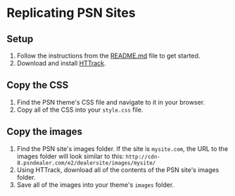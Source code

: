 # Replicating PSN Sites
## Setup
1. Follow the instructions from the [README.md](../README.md) file to get started.
2. Download and install [HTTrack](https://www.httrack.com/page/2/en/index.html).

## Copy the CSS
1. Find the PSN theme's CSS file and navigate to it in your browser.
2. Copy all of the CSS into your `style.css` file.

## Copy the images
1. Find the PSN site's images folder. If the site is `mysite.com`, the URL to the images folder will look similar to this: `http://cdn-8.psndealer.com/e2/dealersite/images/mysite/`
2. Using HTTrack, download all of the contents of the PSN site's images folder.
3. Save all of the images into your theme's `images` folder.